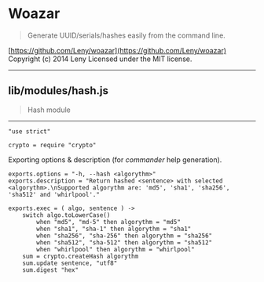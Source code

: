 # Woazar

> Generate UUID/serials/hashes easily from the command line.

[https://github.com/Leny/woazar](https://github.com/Leny/woazar)
Copyright (c) 2014 Leny
Licensed under the MIT license.

* * *

## lib/modules/hash.js

> Hash module

* * *

    "use strict"

    crypto = require "crypto"

Exporting options & description (for *commander* help generation).

    exports.options = "-h, --hash <algorythm>"
    exports.description = "Return hashed <sentence> with selected <algorythm>.\nSupported algorythm are: 'md5', 'sha1', 'sha256', 'sha512' and 'whirlpool'."

    exports.exec = ( algo, sentence ) ->
        switch algo.toLowerCase()
            when "md5", "md-5" then algorythm = "md5"
            when "sha1", "sha-1" then algorythm = "sha1"
            when "sha256", "sha-256" then algorythm = "sha256"
            when "sha512", "sha-512" then algorythm = "sha512"
            when "whirlpool" then algorythm = "whirlpool"
        sum = crypto.createHash algorythm
        sum.update sentence, "utf8"
        sum.digest "hex"
